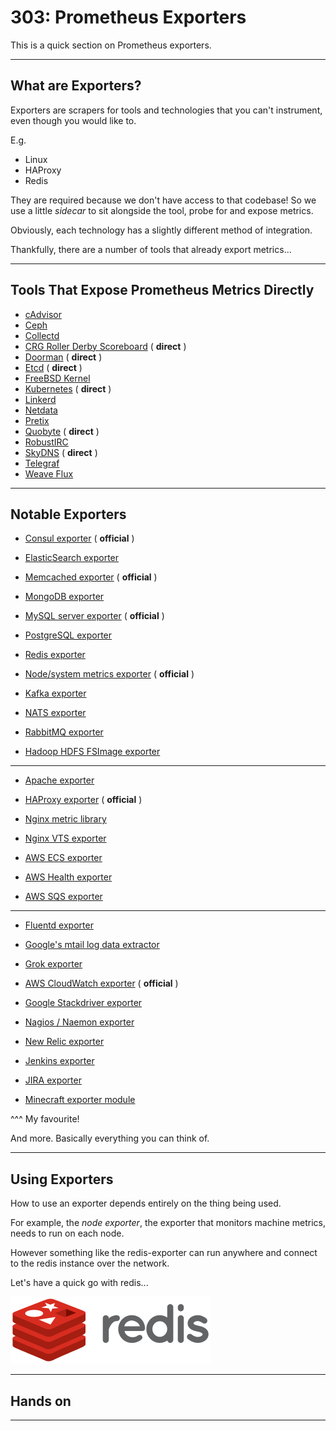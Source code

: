 # 303: Prometheus Exporters

This is a quick section on Prometheus exporters.


---

## What are Exporters?

Exporters are scrapers for tools and technologies that you can't instrument, even though you would
like to.

E.g.

- Linux
- HAProxy
- Redis

They are required because we don't have access to that codebase! So we use a little _sidecar_ to sit
alongside the tool, probe for and expose metrics.

Obviously, each technology has a slightly different method of integration.

Thankfully, there are a number of tools that already export metrics...

---

## Tools That Expose Prometheus Metrics Directly

* [cAdvisor](https://github.com/google/cadvisor)
* [Ceph](http://docs.ceph.com/docs/master/mgr/prometheus/)
* [Collectd](https://collectd.org/wiki/index.php/Plugin:Write_Prometheus)
* [CRG Roller Derby Scoreboard](https://github.com/rollerderby/scoreboard) ( **direct** )
* [Doorman](https://github.com/youtube/doorman) ( **direct** )
* [Etcd](https://github.com/coreos/etcd) ( **direct** )
* [FreeBSD Kernel](https://www.freebsd.org/cgi/man.cgi?query=prometheus_sysctl_exporter&apropos=0&sektion=8&manpath=FreeBSD+12-current&arch=default&format=html)
* [Kubernetes](https://github.com/kubernetes/kubernetes) ( **direct** )
* [Linkerd](https://github.com/BuoyantIO/linkerd)
* [Netdata](https://github.com/firehol/netdata)
* [Pretix](https://pretix.eu/)
* [Quobyte](https://www.quobyte.com/) ( **direct** )
* [RobustIRC](http://robustirc.net/)
* [SkyDNS](https://github.com/skynetservices/skydns) ( **direct** )
* [Telegraf](https://github.com/influxdata/telegraf/tree/master/plugins/outputs/prometheus_client)
* [Weave Flux](https://github.com/weaveworks/flux)

---

## Notable Exporters

* [Consul exporter](https://github.com/prometheus/consul_exporter) ( **official** )
* [ElasticSearch exporter](https://github.com/justwatchcom/elasticsearch_exporter)
* [Memcached exporter](https://github.com/prometheus/memcached_exporter) ( **official** )
* [MongoDB exporter](https://github.com/dcu/mongodb_exporter)
* [MySQL server exporter](https://github.com/prometheus/mysqld_exporter) ( **official** )
* [PostgreSQL exporter](https://github.com/wrouesnel/postgres_exporter)
* [Redis exporter](https://github.com/oliver006/redis_exporter)

* [Node/system metrics exporter](https://github.com/prometheus/node_exporter) ( **official** )

* [Kafka exporter](https://github.com/danielqsj/kafka_exporter)
* [NATS exporter](https://github.com/nats-io/prometheus-nats-exporter)
* [RabbitMQ exporter](https://github.com/kbudde/rabbitmq_exporter)

* [Hadoop HDFS FSImage exporter](https://github.com/marcelmay/hadoop-hdfs-fsimage-exporter)

---

* [Apache exporter](https://github.com/Lusitaniae/apache_exporter)
* [HAProxy exporter](https://github.com/prometheus/haproxy_exporter) ( **official** )
* [Nginx metric library](https://github.com/knyar/nginx-lua-prometheus)
* [Nginx VTS exporter](https://github.com/hnlq715/nginx-vts-exporter)

* [AWS ECS exporter](https://github.com/slok/ecs-exporter)
* [AWS Health exporter](https://github.com/Jimdo/aws-health-exporter)
* [AWS SQS exporter](https://github.com/jmal98/sqs_exporter)

---

* [Fluentd exporter](https://github.com/V3ckt0r/fluentd_exporter)
* [Google's mtail log data extractor](https://github.com/google/mtail)
* [Grok exporter](https://github.com/fstab/grok_exporter)

* [AWS CloudWatch exporter](https://github.com/prometheus/cloudwatch_exporter) ( **official** )
* [Google Stackdriver exporter](https://github.com/frodenas/stackdriver_exporter)
* [Nagios / Naemon exporter](https://github.com/Griesbacher/Iapetos)
* [New Relic exporter](https://github.com/jfindley/newrelic_exporter)

* [Jenkins exporter](https://github.com/lovoo/jenkins_exporter)
* [JIRA exporter](https://github.com/AndreyVMarkelov/jira-prometheus-exporter)
* [Minecraft exporter module](https://github.com/Baughn/PrometheusIntegration)

^^^ My favourite!

And more. Basically everything you can think of.

---

## Using Exporters

How to use an exporter depends entirely on the thing being used.

For example, the _node exporter_, the exporter that monitors machine metrics, needs to run on each node.

However something like the redis-exporter can run anywhere and connect to the redis instance over
the network.

Let's have a quick go with redis...

![redis](img/redis.png)

---

## Hands on

---
